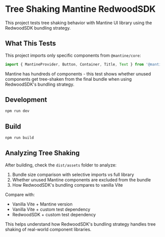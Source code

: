 # Tree Shaking Mantine RedwoodSDK

This project tests tree shaking behavior with Mantine UI library using the RedwoodSDK bundling strategy.

## What This Tests

This project imports only specific components from `@mantine/core`:

```jsx
import { MantineProvider, Button, Container, Title, Text } from '@mantine/core'
```

Mantine has hundreds of components - this test shows whether unused components get tree-shaken from the final bundle when using RedwoodSDK's bundling strategy.

## Development

```bash
npm run dev
```

## Build

```bash
npm run build
```

## Analyzing Tree Shaking

After building, check the `dist/assets` folder to analyze:
1. Bundle size comparison with selective imports vs full library
2. Whether unused Mantine components are excluded from the bundle
3. How RedwoodSDK's bundling compares to vanilla Vite

Compare with:
- Vanilla Vite + Mantine version
- Vanilla Vite + custom test dependency 
- RedwoodSDK + custom test dependency

This helps understand how RedwoodSDK's bundling strategy handles tree shaking of real-world component libraries.